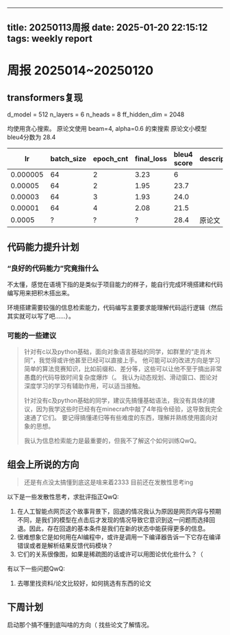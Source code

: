 
---
title: 20250113周报
date: 2025-01-20 22:15:12
tags: weekly report
---

# 周报 2025014~20250120

## transformers复现

d_model = 512
n_layers = 6
n_heads = 8
ff_hidden_dim = 2048

均使用贪心搜索。 原论文使用 beam=4, alpha=0.6 的束搜索
原论文小模型bleu4分数为 28.4

| lr       | batch_size | epoch_cnt | final_loss | bleu4 score | description |
| -------- | ---------- | --------- | ---------- | ----------- | ----------- |
| 0.000005 | 64         | 2         | 3.23       | 6           |             |
| 0.00005  | 64         | 2         | 1.95       | 23.7        |             |
| 0.00003  | 64         | 3         | 1.93       | 24.0        |             |
| 0.00001  | 64         | 4         | 2.08       | 21.5        |             |
| 0.0005   | ?          | ?         | ?          | 28.4        | 原论文      |


## 代码能力提升计划

### “良好的代码能力”究竟指什么
不太懂，感觉在语境下指的是类似于项目能力的样子，能自行完成环境搭建和代码编写用来把积木搭出来。

环境搭建需要较强的信息检索能力，代码编写主要要求能理解代码运行逻辑（然后其实就可以写了吧……）。

### 可能的一些建议

> 针对有c以及python基础，面向对象语言基础的同学，如群里的“走肖木同”，我觉得或许他甚至已经可以直接上手。
> 他可能可以的改进方向是学习简单的算法竞赛知识，比如前缀和、差分等，这些可以让他不至于搞出非常愚蠢的代码导致时间复杂度爆炸（。
> 我认为动态规划、滑动窗口、图论对深度学习的学习有辅助作用，可以适当接触。
>
> 针对没有c及python基础的同学，建议先搞懂基础语法，我没有具体的建议，因为我学这些时已经有在minecraft中敲了4年指令经验，这导致我完全速通了它们。
> 要记得搞懂递归等有些难度的东西，理解并熟练使用面向对象的思想。
>
> 我认为信息检索能力是最重要的，但我不了解这个如何训练QwQ。


## 组会上所说的方向

> 还是有点没太搞懂到底这是啥来着2333
> 目前还在发散性思考ing

以下是一些发散性思考，求批评指正QwQ:
1. 在人工智能点网页这个故事背景下，回退的情况我认为原因是网页内容与预期不同，是我们的模型在点击后才发现的情况导致它意识到这一问题而选择回退。因此，存在回退的基本条件是我们在新的状态中能获得更多的信息。
2. 很难想象它是如何用在AI编程中，或许是调用一下编译器告诉一下它存在编译错误或者是解析结果反馈代码模块？
3. 它们的关系很像图，如果是稀疏图的话或许可以用图论优化些什么？（

有以下一些问题QwQ:
1. 去哪里找资料/论文比较好，如何挑选有东西的论文

## 下周计划

启动那个搞不懂到底叫啥的方向（
找些论文了解情况。